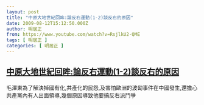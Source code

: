 ```yaml
---
layout: post
title: "中原大地世紀回眸:論反右運動(1-2)談反右的原因"
date: 2009-08-12T15:12:50.000Z
author: 明居正
from: https://www.youtube.com/watch?v=RsjlkU2-QME
tags: [ 明居正 ]
categories: [ 明居正 ]
---
```

<!--1250089970000-->
[中原大地世紀回眸:論反右運動(1-2)談反右的原因](https://www.youtube.com/watch?v=RsjlkU2-QME)
------

<div>
毛澤東為了解決掉國有化,共產化的民怨,及害怕歐洲的波匈事件在中國發生,還擔心共產黨內有人出面領導,幾個原因導致他要搞反右派鬥爭
</div>

